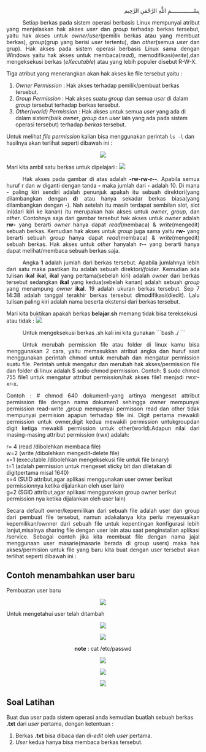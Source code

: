 <p align="right">
بِسْــــــــــــــمِ اللَّهِ الرَّحْمَنِ الرَّحِيم 
</p>
<p align=justify>&emsp;&emsp;&emsp;Setiap berkas pada sistem operasi berbasis Linux mempunyai atribut yang menjelaskan hak akses <i>user</i> dan <i>group</i> terhadap berkas tersebut, yaitu hak akses untuk <i>owner</i>/<i>user</i>(pemilik berkas atau yang membuat berkas), <i>group</i>(grup yang berisi <i>user</i> tertentu), dan <i>other</i>(semua <i>user</i> dan grup). Hak akses pada sistem operasi berbasis Linux sama dengan Windows yaitu hak akses untuk membaca(<i>read</i>), memodifikasi(<i>write</i>),dan mengeksekusi berkas (<i>eXecutable</i>) atau yang lebih populer disebut R-W-X.</p>
Tiga atribut yang menerangkan akan hak akses ke  file tersebut yaitu :<br>

1. <i>Owner Permission</i> : Hak akses terhadap pemilik/pembuat berkas tersebut.<br>
2. <i>Group Permission</i> : Hak akses suatu <i>group</i> dan semua <i>user</i> di dalam <i>group</i> tersebut terhadap berkas tersebut.<br>
3. <i>Other(world) Permission</i> : Hak akses untuk semua <i>user</i> yang ada di dalam sistem(baik <i>owner</i>, <i>group</i> dan <i>user</i> lain yang ada pada sistem operasi tersebut) terhadap <i>berkas</i> tersebut.<br>

Untuk melihat <i>file permission</i> kalian bisa menggunakan perintah ```ls -l``` dan hasilnya akan terlihat seperti dibawah ini :<br>
<p align=center>
<img src="http://i.imgur.com/zo4K1iV.png">
</p>
Mari kita ambil satu berkas untuk dipelajari :
<img src="http://i.imgur.com/izcRPYg.png">
<p align=justify>&emsp;&emsp;&emsp;Hak akses pada gambar di atas adalah <b>-rw-rw-r--</b>. Apabila semua huruf r dan w diganti dengan tanda <b>-</b> maka jumlah dari <b>-</b> adalah 10. Di mana <b>-</b> paling kiri sendiri adalah penunjuk apakah itu sebuah direktori(yang dilambangkan dengan <b>d</b>) atau hanya sekadar berkas biasa(yang dilambangkan dengan <b>-</b>). Nah setelah itu masih terdapat sembilan slot, slot ini(dari kiri ke kanan) itu merupakan hak akses untuk <i>owner</i>, <i>group</i>, dan <i>other</i>. Contohnya saja dari gambar tersebut hak akses untuk <i>owner</i> adalah <b>rw-</b> yang berarti <i>owner</i> hanya dapat <i>read</i>(membaca) & <i>write</i>(mengedit) sebuah berkas. Kemudian hak akses untuk <i>group</i> juga sama yaitu <b>rw-</b> yang berarti sebuah <i>group</i> hanya dapat <i>read</i>(membaca) & <i>write</i>(mengedit) sebuah berkas. Hak akses untuk <i>other</i> hanyalah <b>r--</b> yang berarti hanya dapat melihat/membaca sebuah berkas saja.</p>

<p align=justify>&emsp;&emsp;&emsp;Angka <b>1</b> adalah jumlah dari berkas tersebut. Apabila jumlahnya lebih dari satu maka pastikan itu adalah sebuah direktori/<i>folder</i>. Kemudian ada tulisan <b>ikal ikal</b>, <b>ikal</b> yang pertama(sebelah kiri) adalah <i>owner</i> dari berkas tersebut sedangkan <b>ikal</b> yang kedua(sebelah kanan) adalah sebuah <i>group</i> yang menampung <i>owner</i> <b>ikal</b>. 19 adalah ukuran berkas tersebut. Sep 7 14:38 adalah tanggal terakhir berkas tersebut dimodifikasi(diedit). Lalu tulisan paling kiri adalah nama beserta ekstensi dari berkas tersebut.</p>

Mari kita buktikan apakah berkas <b>belajar.sh</b> memang tidak bisa tereksekusi atau tidak :
<img src="http://i.imgur.com/Ch8WoyK.png">

<p align=justify>&emsp;&emsp;&emsp;Untuk mengeksekusi berkas .sh kali ini kita gunakan
  ```bash
  ./ ```
</p>

<p align=justify>&emsp;&emsp;&emsp;Untuk  merubah  permission  file  atau  folder  di  linux  kamu  bisa  menggunakan  2 cara, yaitu  memasukkan  atribut  angka  dan  huruf  saat  menggunakan  perintah  chmod untuk merubah dan mengatur permission suatu file. Perintah  untuk  mengatur  dan merubah  hak  akses/permission  file  dan  folder  di linux adalah $ sudo chmod permission. Contoh: $ sudo chmod 755 file1 untuk mengatur attribut permission/hak akses file1 menjadi rwxr-xr-x.</p>

<p align=justify>Contoh : # chmod 640 dokumen1–yang artinya mengeset attribut permission file  dengan  nama  dokumen1  sehingga  owner  mempunyai  permission  read-write ,group  mempunyai  permisson  read  dan  other  tidak  mempunyai  permision  apapun terhadap file ini. Digit pertama mewakili permission untuk owner,digit kedua mewakili permission untukgroupdan  digit  ketiga  mewakili  permission  untuk other(world).Adapun  nilai dari masing-masing attribut permission (rwx) adalah:</p>

r= 4 (read /dibolehkan membaca file)<br>
w=2 (write /dibolehkan mengedit-delete file)<br>
x=1 (executable /dibolehkan mengeksekusi file untuk file binary)<br>
t=1 (adalah permission untuk mengeset  sticky bit dan diletakan di digitpertama misal 1640)<br>
s=4 (SUID attribut,agar aplikasi menggunakan user owner berikut permissionnya ketika dijalankan oleh user lain)<br>
g=2 (SGID attribut,agar aplikasi menggunakan group owner berikut permission nya ketika dijalankan oleh user lain)

<p align=justify>Secara  default  owner/kepemilikan  dari  sebuah  file  adalah  user  dan  group  dari pembuat file tersebut, namun adakalanya kita perlu meyesuaikan kepemilikan/ownner dari  sebuah  file  untuk  kepentingan  konfigurasi  lebih  lanjut,misalnya  sharing  file dengan user lain atau saat penginstallan aplikasi /service. Sebagai  contoh  jika  kita  membuat  file  dengan  nama jajal menggunaan  user masarie(masarie berada di group users) maka hak akses/permision untuk file yang baru kita buat dengan user tersebut akan terlihat seperti dibawah ini :</p>

## Contoh menambahkan user baru
Pembuatan user baru
<p align="center"><img src="https://i.imgur.com/Yt5i3xF.png"></p>

Untuk mengetahui user telah ditambah
<p align="center"><img src="https://i.postimg.cc/g2YBkdhG/1.png"></p>
<p align="center"><img src="https://i.postimg.cc/Ghrkzh2H/2.png"></p>
<p align="center"><b>note</b> : cat /etc/passwd</p>

<p align="center"><img src="https://i.imgur.com/Q5mSRDM.png"></p>

<p align="center"><img src="http://i.imgur.com/eogPw8X.pngw"></p>

<p align="center"><img src="https://i.imgur.com/Yt5i3xF.png"></p>

## Soal Latihan
Buat dua <i>user</i> pada sistem operasi anda kemudian buatlah sebuah berkas <b>.txt</b> dari <i>user</i> pertama, dengan ketentuan :<br>
1. Berkas <b>.txt</b> bisa dibaca dan di-<i>edit</i> oleh <i>user</i> pertama.<br>
2. <i>User</i> kedua hanya bisa membaca berkas tersebut.
